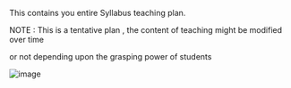 This contains you entire Syllabus teaching plan.

NOTE : This is a tentative plan , the content of teaching might be modified over time

or not depending upon the grasping power of students 


![image](https://github.com/user-attachments/assets/5c872607-e64c-4ccf-9344-0f33137b3ab6)
